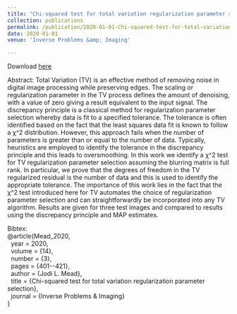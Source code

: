 ```yaml
---
title: "Chi-squared test for total variation regularization parameter selection"
collection: publications
permalink: /publication/2020-01-01-Chi-squared-test-for-total-variation-regularization-parameter-selection
date: 2020-01-01
venue: 'Inverse Problems &amp; Imaging'

---
```

Download [here](https://jodimead.github.io/files/papers/TV.pdf)

Abstract: 
Total Variation (TV) is an effective method of removing noise in
digital image processing while preserving edges. The scaling or regularization
parameter in the TV process defines the amount of denoising, with a value of
zero giving a result equivalent to the input signal. The discrepancy principle is
a classical method for regularization parameter selection whereby data is fit to
a specified tolerance. The tolerance is often identified based on the fact that
the least squares data fit is known to follow a χ^2 distribution. However, this
approach fails when the number of parameters is greater than or equal to the
number of data. Typically, heuristics are employed to identify the tolerance
in the discrepancy principle and this leads to oversmoothing. In this work
we identify a χ^2
test for TV regularization parameter selection assuming the
blurring matrix is full rank. In particular, we prove that the degrees of freedom
in the TV regularized residual is the number of data and this is used to identify
the appropriate tolerance. The importance of this work lies in the fact that
the χ^2
test introduced here for TV automates the choice of regularization
parameter selection and can straightforwardly be incorporated into any TV
algorithm. Results are given for three test images and compared to results
using the discrepancy principle and MAP estimates.

Bibtex:<br>
@article{Mead_2020,<br>
&nbsp;     year = 2020,<br>
&nbsp; volume = {14},<br>
&nbsp; number = {3},<br>
&nbsp; pages = {401--421},<br>
&nbsp; author = {Jodi L. Mead},<br>
&nbsp; title = {Chi-squared test for total variation regularization parameter selection},<br>
&nbsp; journal = {Inverse Problems & Imaging}<br>
}

